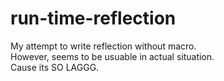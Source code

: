 # run-time-reflection
 
My attempt to write reflection without macro.  
However, seems to be usuable in actual situation.  
Cause its SO LAGGG.  
